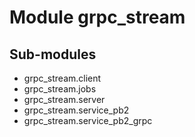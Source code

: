 Module grpc_stream
==================

Sub-modules
-----------
* grpc_stream.client
* grpc_stream.jobs
* grpc_stream.server
* grpc_stream.service_pb2
* grpc_stream.service_pb2_grpc